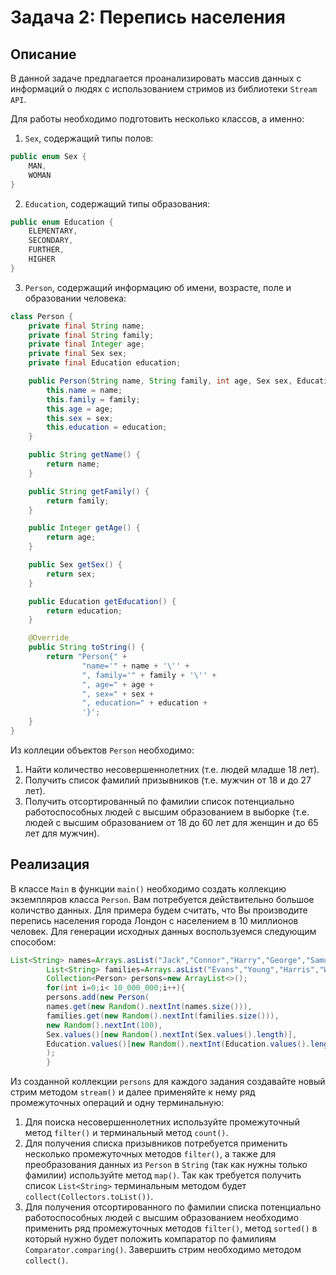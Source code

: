 # Задача 2: Перепись населения

## Описание

В данной задаче предлагается проанализировать массив данных с информаций
о людях с использованием стримов из библиотеки `Stream API`.

Для работы необходимо подготовить несколько классов, а именно:

1. `Sex`, содержащий типы полов:

```java
public enum Sex {
    MAN,
    WOMAN
}
```

2. `Education`, содержащий типы образования:

```java
public enum Education {
    ELEMENTARY,
    SECONDARY,
    FURTHER,
    HIGHER
}
```

3. `Person`, содержащий информацию об имени, возрасте, поле и образовании человека:

```java
class Person {
    private final String name;
    private final String family;
    private final Integer age;
    private final Sex sex;
    private final Education education;

    public Person(String name, String family, int age, Sex sex, Education education) {
        this.name = name;
        this.family = family;
        this.age = age;
        this.sex = sex;
        this.education = education;
    }

    public String getName() {
        return name;
    }

    public String getFamily() {
        return family;
    }

    public Integer getAge() {
        return age;
    }

    public Sex getSex() {
        return sex;
    }

    public Education getEducation() {
        return education;
    }

    @Override
    public String toString() {
        return "Person{" +
                "name='" + name + '\'' +
                ", family='" + family + '\'' +
                ", age=" + age +
                ", sex=" + sex +
                ", education=" + education +
                '}';
    }
}
```

Из коллеции объектов `Person` необходимо:

1. Найти количество несовершеннолетних (т.е. людей младше 18 лет).
2. Получить список фамилий призывников (т.е. мужчин от 18 и до 27 лет).
3. Получить отсортированный по фамилии список потенциально работоспособных людей с высшим образованием в выборке (т.е.
   людей с высшим образованием от 18 до 60 лет для женщин и до 65 лет для мужчин).

## Реализация

В классе `Main` в функции `main()` необходимо создать коллекцию экземпляров класса `Person`. Вам потребуется
действительно большое количство данных. Для примера будем считать, что Вы производите перепись населения города Лондон с
населением в 10 миллионов человек. Для генерации исходных данных воспользуемся следующим способом:

```java
List<String> names=Arrays.asList("Jack","Connor","Harry","George","Samuel","John");
        List<String> families=Arrays.asList("Evans","Young","Harris","Wilson","Davies","Adamson","Brown");
        Collection<Person> persons=new ArrayList<>();
        for(int i=0;i< 10_000_000;i++){
        persons.add(new Person(
        names.get(new Random().nextInt(names.size())),
        families.get(new Random().nextInt(families.size())),
        new Random().nextInt(100),
        Sex.values()[new Random().nextInt(Sex.values().length)],
        Education.values()[new Random().nextInt(Education.values().length)])
        );
        }
```

Из созданной коллекции `persons` для каждого задания создавайте новый стрим методом `stream()` и далее применяйте к нему
ряд промежуточных операций и одну терминальную:

1. Для поиска несовершеннолетних используйте промежуточный метод `filter()` и терминальный метод `count()`.
2. Для получения списка призывников потребуется применить несколько промежуточных методов `filter()`, а также для
   преобразования данных из `Person` в `String` (так как нужны только фамилии) используйте метод `map()`. Так как
   требуется получить список `List<String>` терминальным методом будет `collect(Collectors.toList())`.
3. Для получения отсортированного по фамилии списка потенциально работоспособных людей с высшим образованием необходимо
   применить ряд промежуточных методов `filter()`, метод `sorted()` в который нужно будет положить компаратор по
   фамилиям `Comparator.comparing()`. Завершить стрим необходимо методом `collect()`.
